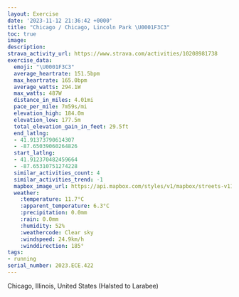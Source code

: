 ```yaml
---
layout: Exercise
date: '2023-11-12 21:36:42 +0000'
title: "Chicago / Chicago, Lincoln Park \U0001F3C3"
toc: true
image:
description:
strava_activity_url: https://www.strava.com/activities/10208981738
exercise_data:
  emoji: "\U0001F3C3"
  average_heartrate: 151.5bpm
  max_heartrate: 165.0bpm
  average_watts: 294.1W
  max_watts: 487W
  distance_in_miles: 4.01mi
  pace_per_mile: 7m59s/mi
  elevation_high: 184.0m
  elevation_low: 177.5m
  total_elevation_gain_in_feet: 29.5ft
  end_latlng:
  - 41.91373790614307
  - -87.65039060264826
  start_latlng:
  - 41.912370482459664
  - -87.65310751274228
  similar_activities_count: 4
  similar_activities_trend: -1
  mapbox_image_url: https://api.mapbox.com/styles/v1/mapbox/streets-v11/static/path-5+787af2-1.0(%7Bgy~Fvl~uO%3FaEGaDEqEC%5DMAGq%40BeHI%7BREYCE_BBKGCUIkIBmHAWGa%40AqAEg%40CaAKo%40A%7D%40%3FyEEoH%40%7BECwDDu%40LaA%3Fc%40C_%40I_%40_%40cAUaAMu%40MiACg%40BgBEgANkBGsABmCEeASy%40%5BsCMo%40%40GHLCMGGQBeCbBuBnAoAh%40i%40X%7BFhBu%40HqCl%40wATyARsBTkFfAmH%60Bi%40FqBP_%40%3Fi%40E%7B%40Ug%40%40i%40EOD_%40r%40q%40XM%5CC%60%40TrAHhATrA%40z%40Jr%40FpBCbALj%40Bd%40Al%40Q~%40%3Fl%40LdA%40fBVzA%40bAL~%40PDrCKbQSJHDhWJnPB%60%40Th%40XFdBCt%40%40f%40EhA%3FJ%40DFBF%3FLGr%40D%60B%3F%7C%40JzCHrADRLHL%40tCQrBCZ%3F%5EHP%3FbRYlEC%60%40DLJBZAzCBfH),pin-s-s+e5b22e(-87.65148,41.91374),pin-s-f+89ae00(-87.64852,41.91376000000004)/auto/800x800?access_token=pk.eyJ1Ijoiam9zaGJlY2ttYW4iLCJhIjoiY205eWR2aDd1MWZ6djJrbXc4a3M0bWZleiJ9.XiG9OWkNcZk2QzjJbxLB4A
  weather:
    :temperature: 11.7°C
    :apparent_temperature: 6.3°C
    :precipitation: 0.0mm
    :rain: 0.0mm
    :humidity: 52%
    :weathercode: Clear sky
    :windspeed: 24.9km/h
    :winddirection: 185°
tags:
- running
serial_number: 2023.ECE.422
---
```

Chicago, Illinois, United States (Halsted to Larabee)
